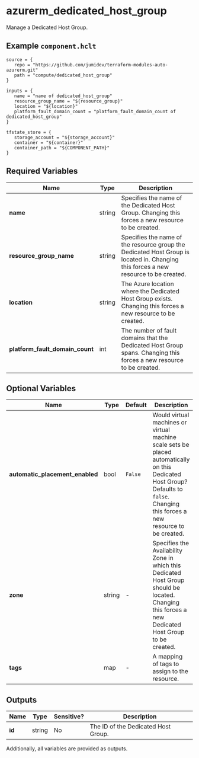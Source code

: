 # azurerm_dedicated_host_group

Manage a Dedicated Host Group.

## Example `component.hclt`

```hcl
source = {
   repo = "https://github.com/jumidev/terraform-modules-auto-azurerm.git" 
   path = "compute/dedicated_host_group" 
}

inputs = {
   name = "name of dedicated_host_group" 
   resource_group_name = "${resource_group}" 
   location = "${location}" 
   platform_fault_domain_count = "platform_fault_domain_count of dedicated_host_group" 
}

tfstate_store = {
   storage_account = "${storage_account}" 
   container = "${container}" 
   container_path = "${COMPONENT_PATH}" 
}

```

## Required Variables

| Name | Type |  Description |
| ---- | --------- |  ----------- |
| **name** | string |  Specifies the name of the Dedicated Host Group. Changing this forces a new resource to be created. | 
| **resource_group_name** | string |  Specifies the name of the resource group the Dedicated Host Group is located in. Changing this forces a new resource to be created. | 
| **location** | string |  The Azure location where the Dedicated Host Group exists. Changing this forces a new resource to be created. | 
| **platform_fault_domain_count** | int |  The number of fault domains that the Dedicated Host Group spans. Changing this forces a new resource to be created. | 

## Optional Variables

| Name | Type |  Default  |  Description |
| ---- | --------- |  ----------- | ----------- |
| **automatic_placement_enabled** | bool |  `False`  |  Would virtual machines or virtual machine scale sets be placed automatically on this Dedicated Host Group? Defaults to `false`. Changing this forces a new resource to be created. | 
| **zone** | string |  -  |  Specifies the Availability Zone in which this Dedicated Host Group should be located. Changing this forces a new Dedicated Host Group to be created. | 
| **tags** | map |  -  |  A mapping of tags to assign to the resource. | 



## Outputs

| Name | Type | Sensitive? | Description |
| ---- | ---- | --------- | --------- |
| **id** | string | No  | The ID of the Dedicated Host Group. | 

Additionally, all variables are provided as outputs.

